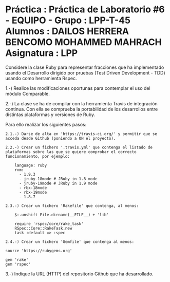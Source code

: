 Práctica	: Práctica de Laboratorio #6 - EQUIPO -
Grupo		: LPP-T-45
Alumnos 	: DAILOS HERRERA BENCOMO
		  MOHAMMED MAHRACH
Asignatura	: LPP
=====================

Considere la clase Ruby para representar fracciones que ha implementado usando el Desarrollo dirigido por pruebas (Test Driven Development - TDD) usando como herramienta Rspec.

1.-) Realice las modificaciones oportunas para contemplar el uso del módulo Comparable.

2.-) La clase se ha de compilar con la herramienta Travis de integración continua. Con ella se comprueba la portabilidad de los desarrollos entre distintas plataformas y versiones de Ruby.

Para ello realizar los siguientes pasos:

	2.1.-) Darse de alta en 'https://travis-ci.org/' y permitir que se acceda desde Github (poniendo a ON el proyecto).
	
	2.2.-) Crear un fichero '.travis.yml' que contenga el listado de plataformas sobre las que se quiere comprobar el correcto funcionamiento, por ejemplo:

		language: ruby
		rvm:
		  - 1.9.3
		  - jruby-18mode # JRuby in 1.8 mode
		  - jruby-19mode # JRuby in 1.9 mode
		  - rbx-18mode
		  - rbx-19mode
		  - 1.8.7

	2.3.-) Crear un fichero 'Rakefile' que contenga, al menos:

		$:.unshift File.dirname(__FILE__) + 'lib'

		require 'rspec/core/rake_task'
		RSpec::Core::RakeTask.new
		task :default => :spec

	2.4.-) Crear un fichero 'Gemfile' que contenga al menos:

	source 'https://rubygems.org'

	gem 'rake'
	gem 'rspec'

3.-) Indique la URL (HTTP) del repositorio Github que ha desarrollado.
